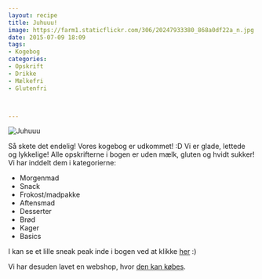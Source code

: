 ```yaml
---
layout: recipe
title: Juhuuu!
image: https://farm1.staticflickr.com/306/20247933380_868a0df22a_n.jpg
date: 2015-07-09 18:09
tags:
- Kogebog
categories:
- Opskrift
- Drikke
- Mælkefri
- Glutenfri



---
```


![Juhuuu](https://farm1.staticflickr.com/306/20247933380_868a0df22a_z.jpg) 

Så skete det endelig! Vores kogebog er udkommet! :D Vi er glade, lettede og lykkelige! Alle opskrifterne i bogen er uden mælk, gluten og hvidt sukker! Vi har inddelt dem i kategorierne: 

- Morgenmad 
- Snack
- Frokost/madpakke 
- Aftensmad
- Desserter
- Brød
- Kager
- Basics


I kan se et lille sneak peak inde i bogen ved at klikke [her](http://issuu.com/lr_carlsen/docs/femme_food_-_l__sepr__ve) :)

Vi har desuden lavet en webshop, hvor [den kan købes](http://188.166.105.206:8080/shop/). 















